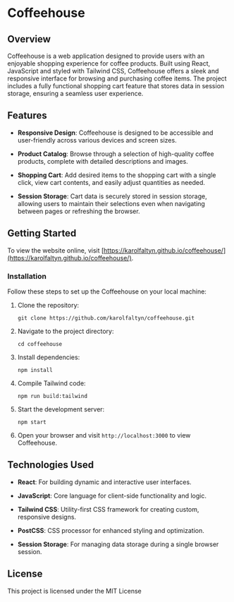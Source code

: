 # Coffeehouse


## Overview

Coffeehouse is a web application designed to provide users with an enjoyable shopping experience for coffee products. Built using React, JavaScript and styled with Tailwind CSS, Coffeehouse offers a sleek and responsive interface for browsing and purchasing coffee items. The project includes a fully functional shopping cart feature that stores data in session storage, ensuring a seamless user experience.

## Features

- **Responsive Design**: Coffeehouse is designed to be accessible and user-friendly across various devices and screen sizes.
  
- **Product Catalog**: Browse through a selection of high-quality coffee products, complete with detailed descriptions and images.
  
- **Shopping Cart**: Add desired items to the shopping cart with a single click, view cart contents, and easily adjust quantities as needed.
  
- **Session Storage**: Cart data is securely stored in session storage, allowing users to maintain their selections even when navigating between pages or refreshing the browser.

## Getting Started 

To view the website online, visit [https://karolfaltyn.github.io/coffeehouse/](https://karolfaltyn.github.io/coffeehouse/).

### Installation

Follow these steps to set up the Coffeehouse on your local machine:

1. Clone the repository:

   ```
   git clone https://github.com/karolfaltyn/coffeehouse.git
   ```

2. Navigate to the project directory:

   ```
   cd coffeehouse
   ```

3. Install dependencies:

   ```
   npm install
   ```

4. Compile Tailwind code:

   ```
   npm run build:tailwind
   ```
   
5. Start the development server:

   ```
   npm start
   ```
   
6. Open your browser and visit `http://localhost:3000` to view Coffeehouse.

## Technologies Used

-   **React**: For building dynamic and interactive user interfaces.

-   **JavaScript**: Core language for client-side functionality and logic.

-   **Tailwind CSS**: Utility-first CSS framework for creating custom, responsive designs.

-   **PostCSS**: CSS processor for enhanced styling and optimization.

-   **Session Storage**: For managing data storage during a single browser session.

## License

This project is licensed under the MIT License
